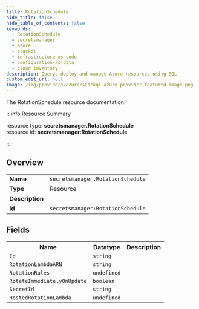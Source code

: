 ```yaml
---
title: RotationSchedule
hide_title: false
hide_table_of_contents: false
keywords:
  - RotationSchedule
  - secretsmanager
  - azure
  - stackql
  - infrastructure-as-code
  - configuration-as-data
  - cloud inventory
description: Query, deploy and manage Azure resources using SQL
custom_edit_url: null
image: /img/providers/azure/stackql-azure-provider-featured-image.png
---
```

The RotationSchedule resource documentation.

:::info Resource Summary

<div class="row">
<div class="providerDocColumn">
<span>resource type:&nbsp;<b>secretsmanager.RotationSchedule</b></span><br />
<span>resource id:&nbsp;<b>secretsmanager:RotationSchedule</b></span><br />
</div>
</div>

:::

## Overview
<table><tbody>
<tr><td><b>Name</b></td><td><code>secretsmanager.RotationSchedule</code></td></tr>
<tr><td><b>Type</b></td><td>Resource</td></tr>
<tr><td><b>Description</b></td><td></td></tr>
<tr><td><b>Id</b></td><td><code>secretsmanager:RotationSchedule</code></td></tr>
</tbody></table>

## Fields
<table><tbody>
<tr><th>Name</th><th>Datatype</th><th>Description</th></tr>
<tr><td><code>Id</code></td><td><code>string</code></td><td></td></tr><tr><td><code>RotationLambdaARN</code></td><td><code>string</code></td><td></td></tr><tr><td><code>RotationRules</code></td><td><code>undefined</code></td><td></td></tr><tr><td><code>RotateImmediatelyOnUpdate</code></td><td><code>boolean</code></td><td></td></tr><tr><td><code>SecretId</code></td><td><code>string</code></td><td></td></tr><tr><td><code>HostedRotationLambda</code></td><td><code>undefined</code></td><td></td></tr>
</tbody></table>